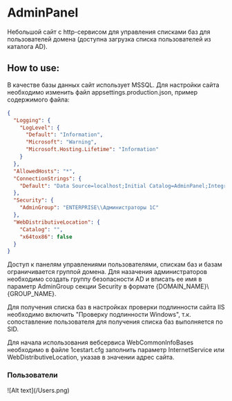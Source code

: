 # AdminPanel
Небольшой сайт с http-сервисом для управления списками баз для пользователей домена (доступна загрузка списка пользователей из каталога AD).

<h2>How to use:</h2>

В качестве базы данных сайт использует MSSQL. Для настройки сайта необходимо изменить файл appsettings.production.json, 
пример содержимого файла:

``` json
{
  "Logging": {
    "LogLevel": {
      "Default": "Information",
      "Microsoft": "Warning",
      "Microsoft.Hosting.Lifetime": "Information"
    }
  },
  "AllowedHosts": "*",
  "ConnectionStrings": {
    "Default": "Data Source=localhost;Initial Catalog=AdminPanel;Integrated Security=True;"
  },
  "Security": {
    "AdminGroup": "ENTERPRISE\\Администраторы 1С"
  },
  "WebDistributiveLocation": {
    "Catalog": "",
    "x64tox86": false
  }
}
```

Доступ к панелям управлениями пользователями, спискам баз и базам ограничивается группой домена. Для назачения администраторов 
необходимо создать группу безопасности AD и вписать ее имя в параметр AdminGroup секции Security в формате {DOMAIN_NAME}\\{GROUP_NAME}.

Для получения списка баз в настройках проверки подлинности сайта IIS необходимо включить "Проверку подлинности Windows",
т.к. сопоставление пользователя для получения списка баз выполняется по SID.

Для начала использования вебсервиса WebCommonInfoBases необходимо в файле 1cestart.cfg заполнить параметр InternetService 
или WebDistributiveLocation, указав в значении адрес сайта.

<h3>Пользователи</h3>
![Alt text](/Users.png)

